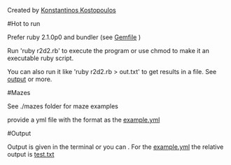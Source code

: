 Created by [Konstantinos Kostopoulos](https://github.com/kostopoulos)

#Hot to run

Prefer ruby 2.1.0p0 and bundler (see [Gemfile](https://github.com/kostopoulos/r2d2/blob/master/Gemfile) )

Run 'ruby r2d2.rb' to execute the program or use chmod to make it an executable ruby script.

You can also run it like 'ruby r2d2.rb > out.txt' to get results in a file. See [output](https://github.com/kostopoulos/r2d2/blob/master/README.md#output) or more.



#Mazes

See ./mazes folder for maze examples

provide a yml file with the format as the [example.yml](https://github.com/kostopoulos/r2d2/blob/master/mazes/example.yml)

#Output

Output is given in the terminal or you can . For the [example.yml](https://github.com/kostopoulos/r2d2/blob/master/mazes/example.yml)
the relative output is [test.txt](https://github.com/kostopoulos/r2d2/blob/master/results/test.txt)




